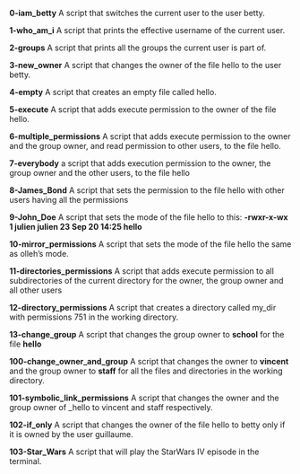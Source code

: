 **0-iam_betty**
	A script that switches the current user to the user betty.
	
**1-who_am_i**
	A script that prints the effective username of the current user.

**2-groups**
	A script that prints all the groups the current user is part of.

**3-new_owner**
	A script that changes the owner of the file hello to the user betty.

**4-empty**
	A script that creates an empty file called hello.

**5-execute**
	A script that adds execute permission to the owner of the file hello.

**6-multiple_permissions**
	A script that adds execute permission to the owner and the group owner, and read permission to other users, to the file hello.

**7-everybody**
	a script that adds execution permission to the owner, the group owner and the other users, to the file hello
	
**8-James_Bond**
	A script that sets the permission to the file hello with other users having all the permissions

**9-John_Doe**
	A script that sets the mode of the file hello to this:  **-rwxr-x-wx 1 julien julien 23 Sep 20 14:25 hello**
	
**10-mirror_permissions**
	A script that sets the mode of the file hello the same as olleh’s mode.

**11-directories_permissions**
	A script that adds execute permission to all subdirectories of the current directory for the owner, the group owner and all other users

**12-directory_permissions**
	A script that creates a directory called my_dir with permissions 751 in the working directory.

**13-change_group**
	A script that changes the group owner to **school** for the file **hello**

**100-change_owner_and_group**
	A script that changes the owner to **vincent** and the group owner to **staff** for all the files and directories in the working directory.	

**101-symbolic_link_permissions**
	 A script that changes the owner and the group owner of _hello to vincent and staff respectively.	

**102-if_only**
	 A script that changes the owner of the file hello to betty only if it is owned by the user guillaume.

**103-Star_Wars**
	A script that will play the StarWars IV episode in the terminal.

